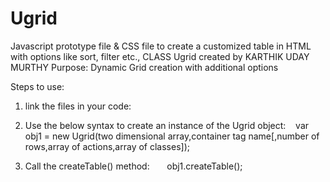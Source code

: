 # Ugrid
Javascript prototype file &amp; CSS file to create a customized table in HTML with options like sort, filter etc.,
CLASS Ugrid created by KARTHIK UDAY MURTHY
Purpose: Dynamic Grid creation with additional options

Steps to use:
1. link the files in your code:
    <link rel="stylesheet" href="Ugrid.css">
    <script src="Ugrid.js"></script>
    
2. Use the below syntax to create an instance of the Ugrid object:
    var obj1 = new Ugrid(two dimensional array,container tag name[,number of rows,array of actions,array of classes]);
    
3. Call the createTable() method:
        obj1.createTable();
